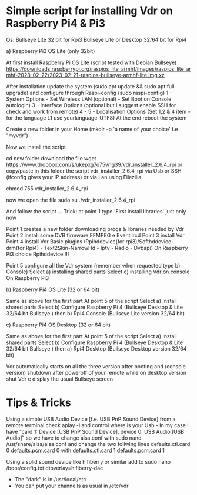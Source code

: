 # Simple script for installing Vdr on Raspberry Pi4 & Pi3

Os: 
Bullseye Lite 32 bit for Rpi3
Bullseye Lite or Desktop 32/64 bit for Rpi4 

a) Raspberry Pi3 OS Lite (only 32bit)

At first install Raspberry Pi OS Lite (script tested with Debian Bullseye)
https://downloads.raspberrypi.org/raspios_lite_armhf/images/raspios_lite_armhf-2023-02-22/2023-02-21-raspios-bullseye-armhf-lite.img.xz

After installation update the system (sudo apt update && sudo apt full-upgrade)
and configure through Raspi-config (sudo raspi-config)
1 - System Options - Set Wireless LAN (optional) - Set Boot on Console autologin)
3 - Interface Options (optional but I suggest enable SSH for check and work from remote)
4 - 
5 - Localisation Options (Set 1,2 & 4  item - for the language L1 use yourlanguage-UTF8)
At the end reboot the system

Create a new folder in your Home (mkdir -p 'a name of your choice' f.e "myvdr")

Now we install the script

cd new folder
download the file
wget https://www.dropbox.com/s/ukepxg7o75w1g39/vdr_installer_2.6.4_rpi
or copy/paste in this folder the script vdr_installer_2.6.4_rpi via Usb or SSH (ifconfig gives your IP address) or via Lan using Filezilla

chmod 755 vdr_installer_2.6.4_rpi

now we open the file
sudo su
./vdr_installer_2.6.4_rpi 

And follow the script  ...
Trick: at point 1 type 'First install libraries' just only now

Point 1 creates a new folder downloading progs & libraries needed by Vdr 
Point 2 install some DVB firmware FFMPEG e Eventlircd
Point 3 install Vdr
Point 4 install Vdr  Basic plugins (Rpihddevice(for rpi3)/Softhddevice-drm(for Rpi4) - Text2Skin-NarrowHd - Iptv - Radio - Dvbapi)
On Raspberry Pi3 choice Rpihddevice!!!!

Point 5 configure all the Vdr system (remember when requested type b) Console)
Select a) installing shared parts 
Select c) installing Vdr on console On Raspberry Pi3

b) Raspberry Pi4 OS Lite (32 or 64 bit)

Same as above for the first part
At point 5 of the script
Select a) Install shared parts
Select b) Configure Raspberry Pi 4 (Bullseye Desktop & Lite 32/64 bit Bullseye )
then b) Rpi4 Console (Bullseye Lite version 32/64 bit)

c) Raspberry Pi4 OS Desktop (32 or 64 bit)

Same as above for the first part
At point 5 of the script
Select a) Install shared parts
Select b) Configure Raspberry Pi 4 (Bullseye Desktop & Lite 32/64 bit Bullseye )
then a) Rpi4 Desktop (Bullseye Desktop version 32/64 bit)

Vdr automatically starts on all the three version after booting 
and (console version) shutdown after poweroff of your remote
while on desktop version shut Vdr e display the usual Bullseye screen  

# Tips & Tricks

Using a simple USB Audio Device [f.e. USB PnP Sound Device] from a remote terminal check
aplay -l and control where is your Usb - In my case I have
"card 1: Device [USB PnP Sound Device], device 0: USB Audio [USB Audio]"
so we have to change alsa.conf with
sudo nano /usr/share/alsa/alsa.conf
and change the two follwing lines
defaults.ctl.card 0
defaults.pcm.card 0
with
defaults.ctl.card 1
defaults.pcm.card 1

Using a solid sound device like hifiberry or similar add to 
sudo nano /boot/config.txt
dtoverlay=hifiberry-dac 

- The "dark" is in /usr/local/etc
- You can put your channells as usual in /etc/vdr
